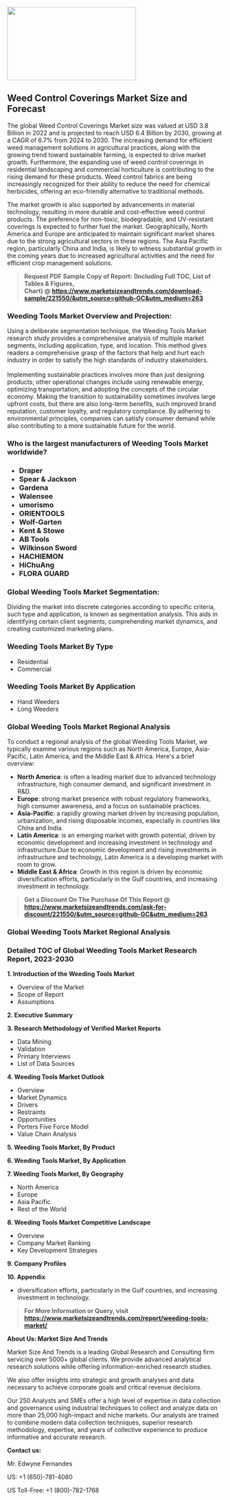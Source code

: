 <p><img class="alignnone size-medium wp-image-20088" src="https://ffe5etoiles.com/wp-content/uploads/2024/12/MST1-300x171.png" alt="" width="300" height="171" /></p><h2>Weed Control Coverings Market Size and Forecast</h2><p>The global Weed Control Coverings Market size was valued at USD 3.8 Billion in 2022 and is projected to reach USD 6.4 Billion by 2030, growing at a CAGR of 6.7% from 2024 to 2030. The increasing demand for efficient weed management solutions in agricultural practices, along with the growing trend toward sustainable farming, is expected to drive market growth. Furthermore, the expanding use of weed control coverings in residential landscaping and commercial horticulture is contributing to the rising demand for these products. Weed control fabrics are being increasingly recognized for their ability to reduce the need for chemical herbicides, offering an eco-friendly alternative to traditional methods.</p><p>The market growth is also supported by advancements in material technology, resulting in more durable and cost-effective weed control products. The preference for non-toxic, biodegradable, and UV-resistant coverings is expected to further fuel the market. Geographically, North America and Europe are anticipated to maintain significant market shares due to the strong agricultural sectors in these regions. The Asia Pacific region, particularly China and India, is likely to witness substantial growth in the coming years due to increased agricultural activities and the need for efficient crop management solutions.</p></p><blockquote id="" class=""><strong>Request PDF Sample Copy of Report: (Including Full TOC, List of Tables &amp; Figures, Chart)&nbsp;@&nbsp;<strong><a href="https://www.marketsizeandtrends.com/download-sample/221550/&utm_source=github-GC&utm_medium=263" target="_blank">https://www.marketsizeandtrends.com/download-sample/221550/&utm_source=github-GC&utm_medium=263</a></strong></strong></blockquote><h3 id="" class="">Weeding Tools Market&nbsp;Overview and Projection:</h3><p id="" class="">Using a deliberate segmentation technique, the Weeding Tools Market research study provides a comprehensive analysis of multiple market segments, including application, type, and location. This method gives readers a comprehensive grasp of the factors that help and hurt each industry in order to satisfy the high standards of industry stakeholders. <br /> <br />Implementing sustainable practices involves more than just designing products; other operational changes include using renewable energy, optimizing transportation, and adopting the concepts of the circular economy. Making the transition to sustainability sometimes involves large upfront costs, but there are also long-term benefits, such improved brand reputation, customer loyalty, and regulatory compliance. By adhering to environmental principles, companies can satisfy consumer demand while also contributing to a more sustainable future for the world.</p><h3 id="" class="">Who is the largest manufacturers of&nbsp;Weeding Tools Market worldwide?</h3><h3 class=""><p><ul><li>Draper </li><li> Spear & Jackson </li><li> Gardena </li><li> Walensee </li><li> umorismo </li><li> ORIENTOOLS </li><li> Wolf-Garten </li><li> Kent & Stowe </li><li> AB Tools </li><li> Wilkinson Sword </li><li> HACHIEMON </li><li> HiChuAng </li><li> FLORA GUARD</li></ul></p></h3><h3 id="" class="">Global&nbsp;Weeding Tools Market Segmentation:</h3><p id="" class="">Dividing the market into discrete categories according to specific criteria, such type and application, is known as segmentation analysis. This aids in identifying certain client segments, comprehending market dynamics, and creating customized marketing plans.</p><h3 id="" class="">Weeding Tools Market&nbsp;By Type</h3><p><p><ul><li>Residential</li><li> Commercial</p></li></ul></p></p><h3 id="" class="">Weeding Tools Market&nbsp;By Application</h3><p class=""><p><ul><li>Hand Weeders</li><li> Long Weeders</li></ul></p></p><h3 id="" class="">Global Weeding Tools Market Regional Analysis</h3><p id="" class="">To conduct a regional analysis of the global Weeding Tools Market, we typically examine various regions such as North America, Europe, Asia-Pacific, Latin America, and the Middle East &amp; Africa. Here's a brief overview:</p><ul><li><strong>North America</strong>: is often a leading market due to advanced technology infrastructure, high consumer demand, and significant investment in R&amp;D.</li><li><strong>Europe</strong>: strong market presence with robust regulatory frameworks, high consumer awareness, and a focus on sustainable practices.</li><li><strong>Asia-Pacific</strong>: a rapidly growing market driven by increasing population, urbanization, and rising disposable incomes, especially in countries like China and India.</li><li><strong>Latin America</strong>: is an emerging market with growth potential, driven by economic development and increasing investment in technology and infrastructure.Due to economic development and rising investments in infrastructure and technology, Latin America is a developing market with room to grow.</li><li><strong>Middle East &amp; Africa</strong>: Growth in this region is driven by economic diversification efforts, particularly in the Gulf countries, and increasing investment in technology.</li></ul><blockquote id="" class=""><strong>Get a Discount On The Purchase Of This Report @ <strong><a href="https://www.marketsizeandtrends.com/ask-for-discount/221550/&utm_source=github-GC&utm_medium=263" target="_blank">https://www.marketsizeandtrends.com/ask-for-discount/221550/&utm_source=github-GC&utm_medium=263</a></strong></strong></blockquote><h3 id="" class="">Global Weeding Tools Market Regional Analysis</h3><h3 id="" class="">Detailed TOC of Global Weeding Tools Market Research Report, 2023-2030</h3><p id="" class=""><strong>1. Introduction of the Weeding Tools Market</strong></p><ul><li>Overview of the Market</li><li>Scope of Report</li><li>Assumptions</li></ul><p id="" class=""><strong>2. Executive Summary</strong></p><p id="" class=""><strong>3. Research Methodology of Verified Market Reports</strong></p><ul><li>Data Mining</li><li>Validation</li><li>Primary Interviews</li><li>List of Data Sources</li></ul><p id="" class=""><strong>4. Weeding Tools Market Outlook</strong></p><ul><li>Overview</li><li>Market Dynamics</li><li>Drivers</li><li>Restraints</li><li>Opportunities</li><li>Porters Five Force Model</li><li>Value Chain Analysis</li></ul><p id="" class=""><strong>5. Weeding Tools Market, By Product</strong></p><p id="" class=""><strong>6. Weeding Tools Market, By Application</strong></p><p id="" class=""><strong>7. Weeding Tools Market, By Geography</strong></p><ul><li>North America</li><li>Europe</li><li>Asia Pacific</li><li>Rest of the World</li></ul><p id="" class=""><strong>8. Weeding Tools Market Competitive Landscape</strong></p><ul><li>Overview</li><li>Company Market Ranking</li><li>Key Development Strategies</li></ul><p id="" class=""><strong>9. Company Profiles</strong></p><p id="" class=""><strong>10. Appendix</strong></p><ul><li>diversification efforts, particularly in the Gulf countries, and increasing investment in technology.</li></ul><blockquote id="" class=""><strong>For More Information or Query, visit <strong><strong><a href="https://www.marketsizeandtrends.com/report/weeding-tools-market/" target="_blank">https://www.marketsizeandtrends.com/report/weeding-tools-market/</a></strong></strong></strong></blockquote><p id="" class=""><strong>About Us: Market Size And Trends</strong></p><p id="" class="">Market Size And Trends is a leading Global Research and Consulting firm servicing over 5000+ global clients. We provide advanced analytical research solutions while offering information-enriched research studies.</p><p id="" class="">We also offer insights into strategic and growth analyses and data necessary to achieve corporate goals and critical revenue decisions.</p><p id="" class="">Our 250 Analysts and SMEs offer a high level of expertise in data collection and governance using industrial techniques to collect and analyze data on more than 25,000 high-impact and niche markets. Our analysts are trained to combine modern data collection techniques, superior research methodology, expertise, and years of collective experience to produce informative and accurate research.</p><p id="" class=""><strong>Contact us:</strong></p><p id="" class="">Mr. Edwyne Fernandes</p><p id="" class="">US: +1 (650)-781-4080</p><p id="" class="">US Toll-Free: +1 (800)-782-1768</p>

